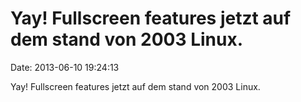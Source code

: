 Yay! Fullscreen features jetzt auf dem stand von 2003 Linux.
============================================================

Date: 2013-06-10 19:24:13

Yay! Fullscreen features jetzt auf dem stand von 2003 Linux.
